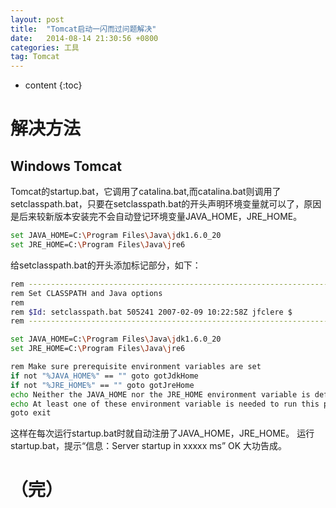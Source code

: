 ```yaml
---
layout: post
title:  "Tomcat启动一闪而过问题解决"
date:   2014-08-14 21:30:56 +0800
categories: 工具
tag: Tomcat
---
```


* content
{:toc}



解决方法			
======


Windows Tomcat
------

Tomcat的startup.bat，它调用了catalina.bat,而catalina.bat则调用了setclasspath.bat，只要在setclasspath.bat的开头声明环境变量就可以了，原因是后来较新版本安装完不会自动登记环境变量JAVA_HOME，JRE_HOME。
```bash
set JAVA_HOME=C:\Program Files\Java\jdk1.6.0_20
set JRE_HOME=C:\Program Files\Java\jre6
```

给setclasspath.bat的开头添加标记部分，如下：
```bash
rem ---------------------------------------------------------------------------
rem Set CLASSPATH and Java options
rem
rem $Id: setclasspath.bat 505241 2007-02-09 10:22:58Z jfclere $
rem ---------------------------------------------------------------------------

set JAVA_HOME=C:\Program Files\Java\jdk1.6.0_20
set JRE_HOME=C:\Program Files\Java\jre6

rem Make sure prerequisite environment variables are set
if not "%JAVA_HOME%" == "" goto gotJdkHome
if not "%JRE_HOME%" == "" goto gotJreHome
echo Neither the JAVA_HOME nor the JRE_HOME environment variable is defined
echo At least one of these environment variable is needed to run this program
goto exit
```
这样在每次运行startup.bat时就自动注册了JAVA_HOME，JRE_HOME。
运行startup.bat，提示“信息：Server startup in xxxxx ms”  OK 大功告成。

（完）
======

